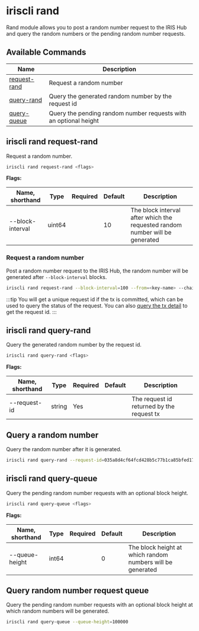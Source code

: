 # iriscli rand

Rand module allows you to post a random number request to the IRIS Hub and query the random numbers or the pending random number requests.

## Available Commands

| Name                                       | Description                                                      |
| ------------------------------------------ | ---------------------------------------------------------------- |
| [request-rand](#iriscli-rand-request-rand) | Request a random number                                          |
| [query-rand](#iriscli-rand-query-rand)     | Query the generated random number by the request id              |
| [query-queue](#iriscli-rand-query-queue)   | Query the pending random number requests with an optional height |

## iriscli rand request-rand

Request a random number.

```bash
iriscli rand request-rand <flags>
```

**Flags:**

| Name, shorthand  | Type   | Required | Default | Description                                                                  |
| ---------------- | ------ | -------- | ------- | ---------------------------------------------------------------------------- |
| --block-interval | uint64 |          | 10      | The block interval after which the requested random number will be generated |

### Request a random number

Post a random number request to the IRIS Hub, the random number will be generated after `--block-interval` blocks.

```bash
iriscli rand request-rand --block-interval=100 --from=<key-name> --chain-id=irishub --fee=0.3iris --commit
```

:::tip
You will get a unique request id if the tx is committed, which can be used to query the status of the request. You can also [query the tx detail](./tendermint.md#iriscli-tendermint-tx) to get the request id.
:::

## iriscli rand query-rand

Query the generated random number by the request id.

```bash
iriscli rand query-rand <flags>
```

**Flags:**

| Name, shorthand | Type   | Required | Default | Description                               |
| --------------- | ------ | -------- | ------- | ----------------------------------------- |
| --request-id    | string | Yes      |         | The request id returned by the request tx |

## Query a random number

Query the random number after it is generated.

```bash
iriscli rand query-rand --request-id=035a8d4cf64fcd428b5c77b1ca85bfed172d3787be9bdf0887bbe8bbeec3932c
```

## iriscli rand query-queue

Query the pending random number requests with an optional block height.

```bash
iriscli rand query-queue <flags>
```

**Flags:**

| Name, shorthand | Type  | Required | Default | Description                                                |
| --------------- | ----- | -------- | ------- | ---------------------------------------------------------- |
| --queue-height  | int64 |          | 0       | The block height at which random numbers will be generated |

## Query random number request queue

Query the pending random number requests with an optional block height at which random numbers will be generated.

```bash
iriscli rand query-queue --queue-height=100000
```
